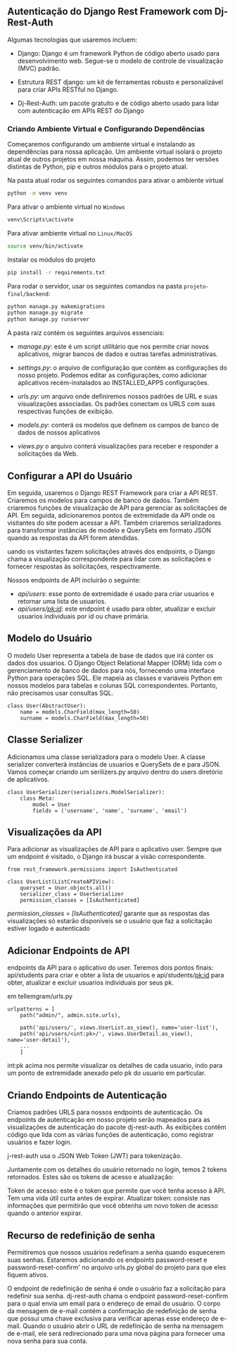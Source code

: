 ## Autenticação do Django Rest Framework com Dj-Rest-Auth

Algumas tecnologias que usaremos incluem:

- Django: Django é um framework Python de código aberto usado para desenvolvimento web. Segue-se o modelo de controle de visualização (MVC) padrão.

- Estrutura REST django: um kit de ferramentas robusto e personalizável para criar APIs RESTful no Django.

- Dj-Rest-Auth: um pacote gratuito e de código aberto usado para lidar com autenticação em APIs REST do Django

### Criando Ambiente Virtual e Configurando Dependências

Começaremos configurando um ambiente virtual e instalando as dependências para nossa aplicação. Um ambiente virtual isolará o projeto atual de outros projetos em nossa máquina. Assim, podemos ter versões distintas de Python, pip e outros módulos para o projeto atual. 

Na pasta atual rodar os seguintes comandos para ativar o ambiente virtual
~~~bash
python -m venv venv
~~~

Para ativar o ambiente virtual no `Windows`
~~~bash
venv\Scripts\activate
~~~

Para ativar ambiente virtual no `Linux/MacOS`
~~~bash
source venv/bin/activate
~~~

Instalar os módulos do projeto
~~~bash
pip install -r requirements.txt
~~~

Para rodar o servidor, usar os seguintes comandos na pasta `projeto-final/backend`:
~~~bash
python manage.py makemigrations
python manage.py migrate
python manage.py runserver
~~~

A pasta raiz contém os seguintes arquivos essenciais:

- *manage.py*: este é um script utilitário que nos permite criar novos aplicativos, migrar bancos de dados e outras tarefas administrativas.

- *settings.py*: o arquivo de configuração que contém as configurações do nosso projeto. Podemos editar as configurações, como adicionar aplicativos recém-instalados ao INSTALLED_APPS configurações. 

- *urls.py*: um arquivo onde definiremos nossos padrões de URL e suas visualizações associadas. Os padrões conectam os URLS com suas respectivas funções de exibição. 

- *models.py*: conterá os modelos que definem os campos de banco de dados de nossos aplicativos 

- *views.py* o arquivo conterá visualizações para receber e responder a solicitações da Web.


## Configurar a API do Usuário

Em seguida, usaremos o Django REST Framework para criar a API REST. Criaremos os modelos para campos de banco de dados. Também criaremos funções de visualização de API para gerenciar as solicitações de API. Em seguida, adicionaremos pontos de extremidade da API onde os visitantes do site podem acessar a API. Também criaremos serializadores para transformar instâncias de modelo e QuerySets em formato JSON quando as respostas da API forem atendidas.

uando os visitantes fazem solicitações através dos endpoints, o Django chama a visualização correspondente para lidar com as solicitações e fornecer respostas às solicitações, respectivamente.

Nossos endpoints de API incluirão o seguinte:

- *api/users*: esse ponto de extremidade é usado para criar usuarios e retornar uma lista de usuarios.
- *api/users/<pk:id>*: este endpoint é usado para obter, atualizar e excluir usuarios individuais por id ou chave primária.

## Modelo do Usuário

O modelo User representa a tabela de base de dados que irá conter os dados dos usuarios.  O Django Object Relational Mapper (ORM) lida com o gerenciamento de banco de dados para nós, fornecendo uma interface Python para operações SQL. Ele mapeia as classes e variáveis Python em nossos modelos para tabelas e colunas SQL correspondentes. Portanto, não precisamos usar consultas SQL.

```
class User(AbstractUser):
    name = models.CharField(max_length=50)
    surname = models.CharField(max_length=50)
```
## Classe Serializer

Adicionamos uma classe serializadora para o modelo User. A classe serializer converterá instâncias de usuarios e QuerySets de e para JSON. Vamos começar criando um serilizers.py arquivo dentro do users diretório de aplicativos.

```
class UserSerializer(serializers.ModelSerializer):
    class Meta:
        model = User
        fields = ('username', 'name', 'surname', 'email')
```

## Visualizações da API

Para adicionar as visualizações de API para o aplicativo user. Sempre que um endpoint é visitado, o Django irá buscar a visão correspondente.

```
from rest_framework.permissions import IsAuthenticated

class UserList(ListCreateAPIView):
    queryset = User.objects.all()
    serializer_class = UserSerializer
    permission_classes = [IsAuthenticated]
```

*permission_classes = [IsAuthenticated]* garante que as respostas das visualizações só estarão disponíveis se o usuário que faz a solicitação estiver logado e autenticado

## Adicionar Endpoints de API

endpoints da API para o aplicativo do user. Teremos dois pontos finais: api/students para criar e obter a lista de usuarios e api/students/<pk:id> para obter, atualizar e excluir usuarios individuais por seus pk.

em tellemgram/urls.py

```
urlpatterns = [
    path("admin/", admin.site.urls),

    path('api/users/', views.UserList.as_view(), name='user-list'),
    path('api/users/<int:pk>/', views.UserDetail.as_view(), name='user-detail'),
    ...
    ]
```
int:pk acima nos permite visualizar os detalhes de cada usuario, indo para um ponto de extremidade anexado pelo pk do usuario em particular.

## Criando Endpoints de Autenticação

Criamos padrões URLS para nossos endpoints de autenticação. Os endpoints de autenticação em nosso projeto serão mapeados para as visualizações de autenticação do pacote dj-rest-auth. As exibições contêm código que lida com as várias funções de autenticação, como registrar usuários e fazer login.

j-rest-auth usa o JSON Web Token (JWT) para tokenização.

Juntamente com os detalhes do usuário retornado no login, temos 2 tokens retornados. Estes são os tokens de acesso e atualização:

Token de acesso: este é o token que permite que você tenha acesso à API. Tem uma vida útil curta antes de expirar.
Atualizar token: consiste nas informações que permitirão que você obtenha um novo token de acesso quando o anterior expirar.

## Recurso de redefinição de senha

Permitiremos que nossos usuários redefinam a senha quando esquecerem suas senhas. Estaremos adicionando os endpoints password-reset e password-reset-confirm' no arquivo urls.py global do projeto para que eles fiquem ativos.

O endpoint de redefinição de senha é onde o usuário faz a solicitação para redefinir sua senha. dj-rest-auth chama o endpoint password-reset-confirm para o qual envia um email para o endereço de email do usuário. O corpo da mensagem de e-mail contém a confirmação de redefinição de senha que possui uma chave exclusiva para verificar apenas esse endereço de e-mail. Quando o usuário abrir o URL de redefinição de senha na mensagem de e-mail, ele será redirecionado para uma nova página para fornecer uma nova senha para sua conta.